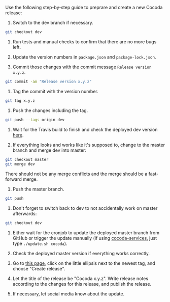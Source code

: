 Use the following step-by-step guide to preprare and create a new Cocoda release:

1. Switch to the dev branch if necessary.

  ```bash
  git checkout dev
  ```

1. Run tests and manual checks to confirm that there are no more bugs left.

1. Update the version numbers in `package.json` and `package-lock.json`.

1. Commit those changes with the commit message `Release version x.y.z`.

  ```bash
  git commit -am "Release version x.y.z"
  ```

1. Tag the commit with the version number.

  ```bash
  git tag x.y.z
  ```

1. Push the changes including the tag.

  ```bash
  git push --tags origin dev
  ```

1. Wait for the Travis build to finish and check the deployed dev version [here](https://gbv.github.io/cocoda/dev/).

1. If everything looks and works like it's supposed to, change to the master branch and merge dev into master:

  ```bash
  git checkout master
  git merge dev
  ```

  There should not be any merge conflicts and the merge should be a fast-forward merge.

1. Push the master branch.

  ```bash
  git push
  ```

1. Don't forget to switch back to dev to not accidentally work on master afterwards:

  ```bash
  git checkout dev
  ```

1. Either wait for the cronjob to update the deployed master branch from GitHub or trigger the update manually (if using [cocoda-services](https://github.com/gbv/cocoda-services), just type `./update.sh cocoda`).

1. Check the deployed master version if everything works correctly.

1. Go to [this page](https://github.com/gbv/cocoda/tags), click on the little ellipsis next to the newest tag, and choose "Create release".

1. Let the title of the release be "Cocoda x.y.z". Write release notes according to the changes for this release, and publish the release.

1. If necessary, let social media know about the update.
